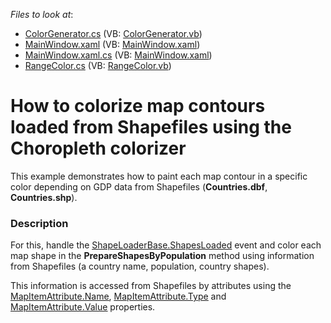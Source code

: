 <!-- default file list -->
*Files to look at*:

* [ColorGenerator.cs](./CS/CustomMapColorizer/ColorGenerator.cs) (VB: [ColorGenerator.vb](./VB/CustomMapColorizer/ColorGenerator.vb))
* [MainWindow.xaml](./CS/CustomMapColorizer/MainWindow.xaml) (VB: [MainWindow.xaml](./VB/CustomMapColorizer/MainWindow.xaml))
* [MainWindow.xaml.cs](./CS/CustomMapColorizer/MainWindow.xaml.cs) (VB: [MainWindow.xaml](./VB/CustomMapColorizer/MainWindow.xaml))
* [RangeColor.cs](./CS/CustomMapColorizer/RangeColor.cs) (VB: [RangeColor.vb](./VB/CustomMapColorizer/RangeColor.vb))
<!-- default file list end -->
# How to colorize map contours loaded from Shapefiles using the Choropleth colorizer


<p>This example demonstrates how to paint each map contour in a specific color depending on GDP data from Shapefiles (<strong>Countries.dbf</strong>,<strong> Countries.shp</strong>).<br />
</p>


<h3>Description</h3>

<p>For this, handle the  <a href="http://documentation.devexpress.com/#WPF/DevExpressXpfMapShapeLoaderBase_ShapesLoadedtopic"><u>ShapeLoaderBase.ShapesLoaded</u></a> event and color each map shape in the <strong>PrepareShapesByPopulation</strong> method using information from Shapefiles (a country name, population, country shapes). </p><p>This information is accessed from Shapefiles by attributes using the <a href="http://documentation.devexpress.com/#WPF/DevExpressXpfMapMapItemAttribute_Nametopic"><u>MapItemAttribute.Name</u></a>, <a href="http://documentation.devexpress.com/#WPF/DevExpressXpfMapMapItemAttribute_Typetopic"><u>MapItemAttribute.Type</u></a> and <a href="http://documentation.devexpress.com/#WPF/DevExpressXpfMapMapItemAttribute_Valuetopic"><u>MapItemAttribute.Value</u></a> properties. </p><br />


<br/>


